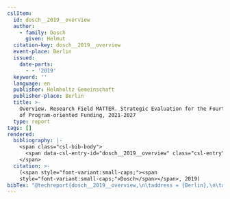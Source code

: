 ```yaml
---
cslItem:
  id: dosch__2019__overview
  author:
    - family: Dosch
      given: Helmut
  citation-key: dosch__2019__overview
  event-place: Berlin
  issued:
    date-parts:
      - - '2019'
  keyword: ''
  language: en
  publisher: Helmholtz Gemeinschaft
  publisher-place: Berlin
  title: >-
    Overview. Research Field MATTER. Strategic Evaluation for the Fourth Period
    of Program-oriented Funding, 2021-2027
  type: report
tags: []
rendered:
  bibliography: |-
    <span class="csl-bib-body">
      <span data-csl-entry-id="dosch__2019__overview" class="csl-entry"><span class='author-bib'>Dosch</span>. <span class='date-bib'>(2019)</span>. <span class='title'><i><b><span style="font-style:normal;">Overview. Research Field MATTER. Strategic Evaluation for the Fourth Period of Program-oriented Funding, 2021-2027</span></b></i></span>. Helmholtz Gemeinschaft.</span>
    </span>
  citation: >-
    (<span style="font-variant:small-caps;"><span
    style="font-variant:small-caps;">Dosch</span></span>, 2019)
bibTex: "@techreport{dosch__2019__overview,\n\taddress = {Berlin},\n\tauthor = {Dosch, Helmut},\n\tyear = {2019},\n\tinstitution = {Helmholtz Gemeinschaft},\n\ttitle = {Overview. {Research} {Field} {MATTER}. {Strategic} {Evaluation} for the {Fourth} {Period} of {Program}-oriented {Funding}, 2021-2027},\n}\n\n"
---
```

